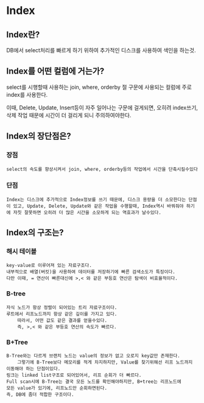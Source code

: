 # Index

## Index란?

DB에서 select처리를 빠르게 하기 위하여 추가적인 디스크를 사용하여 색인을 하는것.

## Index를 어떤 컬럼에 거는가?

select를 시행할때 사용하는 join, where, orderby 절 구문에 사용되는 컬럼에 주로 index를 사용한다.

이때, Delete, Update, Insert등이 자주 일어나는 구문에 걸게되면, 오히려 index쓰기, 삭제 작업 때문에 시간이 더 걸리게 되니 주의하여야한다.

## Index의 장단점은?

### 장점

    select의 속도를 향상시켜서 join, where, orderby등의 작업에서 시간을 단축시킬수있다

### 단점

    Index는 디스크에 추가적으로 Index정보를 쓰기 때문에, 디스크 용량을 더 소모한다는 단점이 있고, Update, Delete, Update와 같은 작업을 수행할때, Index역시 바꿔줘야 하기에 자칫 잘못하면 오히려 더 많은 시간을 소모하게 되는 역효과가 날수있다.

## Index의 구조는?

### 해시 테이블

    key-value로 이루어져 있는 자료구조다.
    내부적으로 배열(버킷)을 사용하여 데이터를 저장하기에 빠른 검색소도가 특징이다.
    다만 이때, = 연산이 빠른대신에 >,< 와 같은 부등호 연산은 탐색이 비효율적이다.

### B-tree

    자식 노드가 항상 정렬이 되어있는 트리 자료구조이다.
    루트에서 리프노드까지 항상 같은 깊이를 가지고 있다.
        따라서, 어떤 값도 같은 결과를 얻을수있다.
        즉, >,< 와 같은 부등호 연산의 속도가 빠르다.

### B+Tree

    B-Tree와는 다르게 브랜치 노드는 value의 정보가 없고 오로지 key값만 존재한다.
        그렇기에 B-Tree보다 메모리를 적게 차지하지만, Value를 찾기위해선 리프 노드까지 이동해야 하는 단점이있다.
    링크는 linked list구조로 되어있어서, 리프 순회가 더 빠르다.
    Full scan시에 B-Tree는 결국 모든 노드를 확인해야하지만, B+tree는 리프노드에
    모든 value가 있기에, 리프노드만 순회하면된다.
    즉, DB에 좀더 적합한 구조이다.
